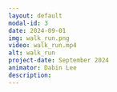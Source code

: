 ```yaml
---
layout: default
modal-id: 3
date: 2024-09-01
img: walk_run.png
video: walk_run.mp4
alt: walk_run
project-date: September 2024
animator: Dabin Lee
description:
---
```

